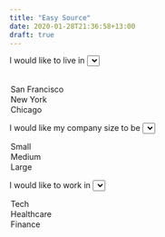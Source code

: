 ```yaml
---
title: "Easy Source"
date: 2020-01-28T21:36:58+13:00
draft: true
---
```


I would like to live in
<select id="location-selector">
  <option value=""></option>
  <option value="sf">San Francisco</option>
  <option value="nyc">New York</option>
  <option value="chi">Chicago</option>
</select>

I would like my company size to be
<select id="size-selector">
  <option value="sm">Small</option>
  <option value="med">Medium</option>
  <option value="lg">Large</option>
</select>

I would like to work in
<select id="industry-selector">
  <option value="tech">Tech</option>
  <option value="health">Healthcare</option>
  <option value="fin">Finance</option>
</select>

<div id="jobs-table" class="m-4">
</div>